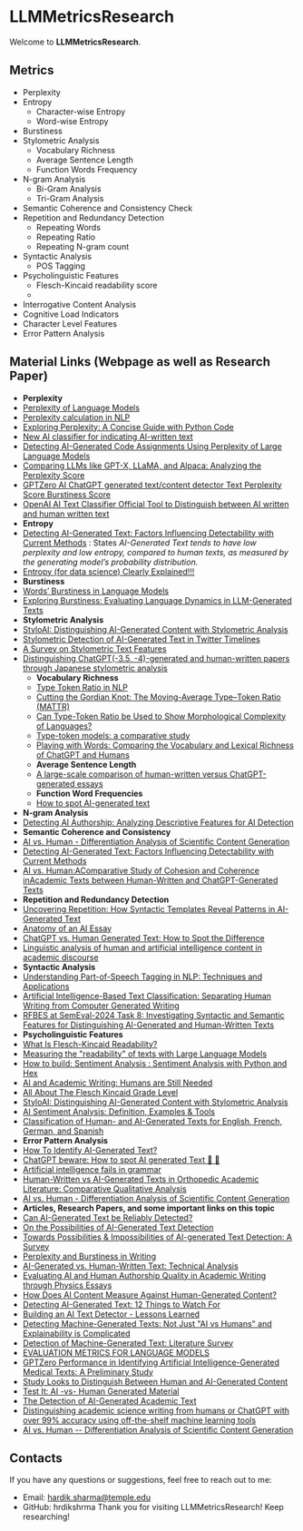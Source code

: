 
# LLMMetricsResearch

Welcome to **LLMMetricsResearch**.

## Metrics
- Perplexity 
- Entropy
  - Character-wise Entropy
  - Word-wise Entropy
- Burstiness
- Stylometric Analysis
  - Vocabulary Richness
  - Average Sentence Length
  - Function Words Frequency
- N-gram Analysis
  - Bi-Gram Analysis
  - Tri-Gram Analysis
- Semantic Coherence and Consistency Check
- Repetition and Redundancy Detection
  - Repeating Words
  - Repeating Ratio
  - Repeating N-gram count
- Syntactic Analysis
  - POS Tagging
- Psycholinguistic Features
  - Flesch-Kincaid readability score
  - 
- Interrogative Content Analysis
- Cognitive Load Indicators
- Character Level Features
- Error Pattern Analysis

## Material Links (Webpage as well as Research Paper)
- **Perplexity**
- [Perplexity of Language Models](https://medium.com/@priyankads/perplexity-of-language-models-41160427ed72)
- [Perplexity calculation in NLP](https://medium.com/@AyushmanPranav/perplexity-calculation-in-nlp-0699fbda4594)
- [Exploring Perplexity: A Concise Guide with Python Code](https://python.plainenglish.io/exploring-perplexity-a-concise-guide-with-python-code-cfc201ba6c1a)
- [New AI classifier for indicating AI-written text](https://openai.com/index/new-ai-classifier-for-indicating-ai-written-text/)
- [Detecting AI-Generated Code Assignments Using Perplexity of Large Language Models](https://ojs.aaai.org/index.php/AAAI/article/view/30361)
- [Comparing LLMs like GPT-X, LLaMA, and Alpaca: Analyzing the Perplexity Score](https://www.youtube.com/watch?v=0dgZ0bd47zc)
- [GPTZero AI ChatGPT generated text/content detector Text Perplexity Score Burstiness Score](https://www.youtube.com/watch?v=jmP9RsmHjbs)
- [OpenAI AI Text Classifier Official Tool to Distinguish between AI written and human written text](https://www.youtube.com/watch?v=PmVC74IX_Vw)
- **Entropy**
- [Detecting AI-Generated Text: Factors Influencing Detectability with Current Methods](https://arxiv.org/html/2406.15583v1) : States *AI-Generated Text tends to have low perplexity and low entropy, compared to human texts, as measured by the generating model’s probability distribution.*
- [Entropy (for data science) Clearly Explained!!!](https://www.youtube.com/watch?v=YtebGVx-Fxw)
- **Burstiness**
- [Words’ Burstiness in Language Models](https://nlp.fi.muni.cz/raslan/2011/paper17.pdf)
- [Exploring Burstiness: Evaluating Language Dynamics in LLM-Generated Texts](https://ramblersm.medium.com/exploring-burstiness-evaluating-language-dynamics-in-llm-generated-texts-8439204c75c1)
- **Stylometric Analysis**
- [StyloAI: Distinguishing AI-Generated Content with Stylometric Analysis](https://arxiv.org/html/2405.10129v1#S3)
- [Stylometric Detection of AI-Generated Text in Twitter Timelines](https://arxiv.org/abs/2303.03697)
- [A Survey on Stylometric Text Features](https://ieeexplore.ieee.org/abstract/document/8981504)
- [Distinguishing ChatGPT(-3.5, -4)-generated and human-written papers through Japanese stylometric analysis](https://pmc.ncbi.nlm.nih.gov/articles/PMC10411719/)
  - **Vocabulary Richness**
  - [Type Token Ratio in NLP](https://medium.com/@rajeswaridepala/empirical-laws-ttr-cc9f826d304d)
  - [Cutting the Gordian Knot: The Moving-Average Type–Token Ratio (MATTR)](https://www.tandfonline.com/doi/full/10.1080/09296171003643098)
  - [Can Type-Token Ratio be Used to Show Morphological Complexity of Languages?](https://www.tandfonline.com/doi/full/10.1080/09296174.2014.911506#abstract)
  - [Type-token models: a comparative study](https://www.tandfonline.com/doi/full/10.1080/09296174.2014.974456#abstract)
  - [Playing with Words: Comparing the Vocabulary and Lexical Richness of ChatGPT and Humans](https://arxiv.org/pdf/2308.07462)
  - **Average Sentence Length**
  - [A large-scale comparison of human-written versus ChatGPT-generated essays](https://www.nature.com/articles/s41598-023-45644-9)
  - **Function Word Frequencies**
  - [How to spot AI-generated text](https://www.technologyreview.com/2022/12/19/1065596/how-to-spot-ai-generated-text/)
- **N-gram Analysis**
- [Detecting AI Authorship: Analyzing Descriptive Features for AI Detection](https://ceur-ws.org/Vol-3551/paper3.pdf)
- **Semantic Coherence and Consistency**
- [AI vs. Human - Differentiation Analysis of  Scientific Content Generation ](https://arxiv.org/abs/2301.10416)
- [Detecting AI-Generated Text: Factors Influencing Detectability with Current Methods](https://arxiv.org/html/2406.15583v1#S3)
- [AI vs. Human:AComparative Study of Cohesion and Coherence inAcademic Texts between Human-Written and ChatGPT-Generated Texts](https://rua.ua.es/dspace/bitstream/10045/147311/1/AI_vs_Human_A_Comparative_Study_of_Cohesion_and_Coherence_in_A_ZHENG__WENXIN.pdf)
- **Repetition and Redundancy Detection**
- [Uncovering Repetition: How Syntactic Templates Reveal Patterns in AI-Generated Text](https://complexdiscovery.com/uncovering-repetition-how-syntactic-templates-reveal-patterns-in-ai-generated-text/)
- [Anatomy of an AI Essay](https://www.insidehighered.com/opinion/career-advice/teaching/2024/07/02/ways-distinguish-ai-composed-essays-human-composed-ones)
- [ChatGPT vs. Human Generated Text: How to Spot the Difference](https://musicalbrick.com/chatgpt-vs-human-generated-text-how-to-spot-the-difference/)
- [Linguistic analysis of human and artificial intelligence content in academic discourse](https://ktipe.pnu.edu.ua/index.php/jpnuphil/article/view/8500)
- **Syntactic Analysis**
- [Understanding Part-of-Speech Tagging in NLP: Techniques and Applications](https://www.shiksha.com/online-courses/articles/pos-tagging-in-nlp/)
- [Artificial Intelligence-Based Text Classification: Separating Human Writing from Computer Generated Writing ](https://ceur-ws.org/Vol-3496/autextification-paper5.pdf)
- [RFBES at SemEval-2024 Task 8: Investigating Syntactic and Semantic Features for Distinguishing AI-Generated and Human-Written Texts](https://arxiv.org/html/2402.14838v1#S2)
- **Psycholinguistic Features**
- [What Is Flesch-Kincaid Readability?](https://www.webfx.com/tools/read-able/flesch-kincaid/#:~:text=Flesch%2DKincaid%20reading%20ease%20formula,the%20material%20on%20the%20page.)
- [Measuring the "readability" of texts with Large Language Models](https://seantrott.substack.com/p/measuring-the-readability-of-texts)
- [How to build: Sentiment Analysis : Sentiment Analysis with Python and Hex](https://hex.tech/templates/sentiment-analysis/sentiment-analysis/)
- [AI and Academic Writing: Humans are Still Needed](https://www.bridgetext.com/ai-and-academic-writing-humans-are-still-needed)
- [All About The Flesch Kincaid Grade Level](https://originality.ai/blog/all-about-the-flesch-kincaid-grade-level)
- [StyloAI: Distinguishing AI-Generated Content with Stylometric Analysis](https://arxiv.org/html/2405.10129v1#S3)
- [AI Sentiment Analysis: Definition, Examples & Tools](https://www.v7labs.com/blog/ai-sentiment-analysis-definition-examples-tools)
- [Classification of Human- and AI-Generated Texts for English, French, German, and Spanish](https://arxiv.org/pdf/2312.04882.pdf)
- **Error Pattern Analysis**
- [How To Identify AI-Generated Text?](https://originality.ai/blog/identify-ai-generated-text)
- [ChatGPT beware: How to spot AI generated Text 🤖 👀](https://www.linkedin.com/pulse/chatgpt-beware-how-spot-ai-generated-text-thomas-hirschmann/)
- [Artificial intelligence fails in grammar](https://www.eurekalert.org/news-releases/1031054)
- [Human-Written vs AI-Generated Texts in Orthopedic Academic Literature: Comparative Qualitative Analysis](https://pmc.ncbi.nlm.nih.gov/articles/PMC10907945/)
- [AI vs. Human - Differentiation Analysis of  Scientific Content Generation](https://arxiv.org/abs/2301.10416)
- **Articles, Research Papers, and some important links on this topic**
- [Can AI-Generated Text be Reliably Detected?](https://arxiv.org/abs/2303.11156)
- [On the Possibilities of AI-Generated Text Detection](https://arxiv.org/abs/2304.04736)
- [Towards Possibilities & Impossibilities of AI-generated Text Detection: A Survey](https://arxiv.org/abs/2310.15264)
- [Perplexity and Burstiness in Writing](https://originality.ai/blog/perplexity-and-burstiness-in-writing)
- [AI-Generated vs. Human-Written Text: Technical Analysis](https://hackernoon.com/ai-generated-vs-human-written-text-technical-analysis)
- [Evaluating AI and Human Authorship Quality in Academic Writing through Physics Essays](https://arxiv.org/html/2403.05458v1)
- [How Does AI Content Measure Against Human-Generated Content?](https://ai-techpark.com/ai-vs-human-content-quality/)
- [Detecting AI-Generated Text: 12 Things to Watch For](https://www.eastcentral.edu/free/ai-faculty-resources/detecting-ai-generated-text/)
- [Building an AI Text Detector - Lessons Learned](https://rotational.io/blog/building-an-ai-text-detector/)
- [Detecting Machine-Generated Texts: Not Just "AI vs Humans" and Explainability is Complicated](https://arxiv.org/abs/2406.18259)
- [Detection of Machine-Generated Text: Literature Survey](https://arxiv.org/abs/2402.01642)
- [EVALUATION METRICS FOR LANGUAGE MODELS](https://kilthub.cmu.edu/articles/Evaluation_Metrics_For_Language_Models/6605324/files/12095765.pdf)
- [GPTZero Performance in Identifying Artificial Intelligence-Generated Medical Texts: A Preliminary Study](https://synapse.koreamed.org/articles/1516083870)
- [Study Looks to Distinguish Between Human and AI-Generated Content](https://sjgiorgi.github.io/publications/giorgi2023islept.pdf)
- [Test It: AI -vs- Human Generated Material](https://www.dau.edu/blogs/test-it-ai-vs-human-generated-material)
- [The Detection of AI-Generated Academic Text](https://www.bridgetext.com/the-detection-of-ai-generated-academic-text)
- [Distinguishing academic science writing from humans or ChatGPT with over 99% accuracy using off-the-shelf machine learning tools](https://pmc.ncbi.nlm.nih.gov/articles/PMC10328544/)
- [AI vs. Human -- Differentiation Analysis of Scientific Content Generation](https://arxiv.org/abs/2301.10416)


## Contacts

If you have any questions or suggestions, feel free to reach out to me:
- Email: hardik.sharma@temple.edu
- GitHub: hrdikshrma
Thank you for visiting LLMMetricsResearch! Keep researching!
